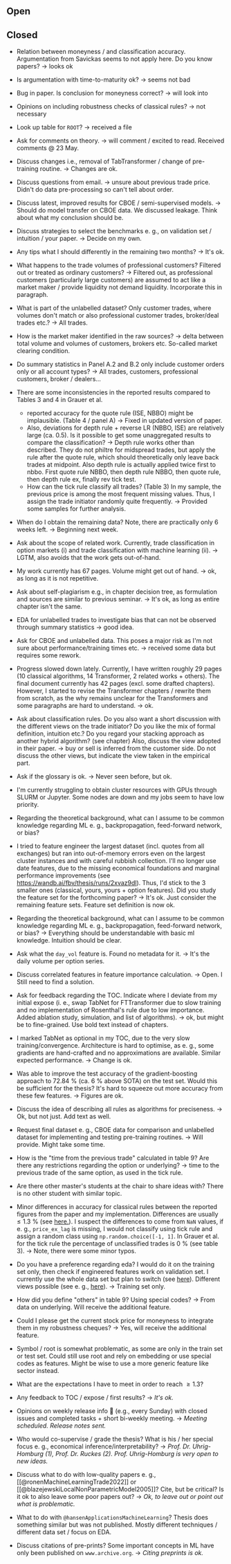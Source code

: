 ## Open

## Closed
- Relation between moneyness / and classification accuracy. Argumentation from Savickas seems to not apply here. Do you know papers? -> looks ok
- Is argumentation with time-to-maturity ok? -> seems not bad
- Bug in paper. Is conclusion for moneyness correct? -> will look into
- Opinions on including robustness checks of classical rules? -> not necessary
- Look up table for `ROOT`? -> received a file
- Ask for comments on theory. -> will comment / excited to read. Received comments @ 23 May.
- Discuss changes i.e., removal of TabTransformer / change of pre-training routine. -> Changes are ok.
- Discuss questions from email. -> unsure about previous trade price. Didn't do data pre-processing so can't tell about order.
- Discuss latest, improved results for CBOE / semi-supervised models. -> Should do model transfer on CBOE data. We discussed leakage. Think about what my conclusion should be.
- Discuss strategies to select the benchmarks e. g., on validation set / intuition / your paper. -> Decide on my own.
- Any tips what I should differently in the remaining two months? -> It's ok.
- What happens to the trade volumes of professional customers? Filtered out or treated as ordinary customers? -> Filtered out, as professional customers (particularly large customers) are assumed to act like a market maker / provide liquidity not demand liquidity. Incorporate this in paragraph.
- What is part of the unlabelled dataset? Only customer trades, where volumes don't match or also professional customer trades, broker/deal trades etc.? -> All trades.
- How is the market maker identified in the raw sources? -> delta between total volume and volumes of customers, brokers etc. So-called market clearing condition.
- Do summary statistics in Panel A.2 and B.2 only include customer orders only or all account types? -> All trades, customers, professional customers, broker / dealers...
- There are some inconsistencies in the reported results compared to Tables 3 and 4 in Grauer et al.
    - reported accuracy for the quote rule (ISE, NBBO) might be implausible. (Table 4 / panel A) -> Fixed in updated version of paper.
    - Also, deviations for depth rule + reverse LR (NBBO, ISE) are relatively large (ca. 0.5). Is it possible to get some unaggregated results to compare the classification? -> Depth rule works other than described. They do not philtre for midspread trades, but apply the rule after the quote rule, which should theoretically only leave back trades at midpoint. Also depth rule is actually applied twice first to nbbo. First quote rule NBBO, then depth rule NBBO, then quote rule, then depth rule ex, finally rev tick test.
    - How can the tick rule classify all trades? (Table 3) In my sample, the previous price is among the most frequent missing values. Thus, I assign the trade initiator randomly quite frequently. -> Provided some samples for further analysis.
- When do I obtain the remaining data? Note, there are practically only 6 weeks left. -> Beginning next week.
- Ask about the scope of related work. Currently, trade classification in option markets (i) and trade classification with machine learning (ii).  -> LGTM, also avoids that the work gets out-of-hand.
- My work currently has 67 pages. Volume might get out of hand. -> ok, as long as it is not repetitive.
- Ask about self-plagiarism e.g., in chapter decision tree, as formulation and sources are similar to previous seminar. -> It's ok, as long as entire chapter isn't the same.
- EDA for unlabelled trades to investigate bias that can not be observed through summary statistics -> good idea.
- Ask for CBOE and unlabelled data. This poses a major risk as I'm not sure about performance/training times etc. -> received some data but requires some rework.
- Progress slowed down lately. Currently, I have written roughly 29 pages (10 classical algorithms, 14 Transformer, 2 related works + others). The final document currently has 42 pages (excl. some drafted chapters). However, I started to revise the Transformer chapters / rewrite them from scratch, as the why remains unclear for the Transformers and some paragraphs are hard to understand. -> ok.
- Ask about classification rules. Do you also want a short discussion with the different views on the trade initiator? Do you like the mix of formal definition, intuition etc.? Do you regard your stacking approach as another hybrid algorithm? (see chapter) Also, discuss the view adopted in their paper. -> buy or sell is inferred from the customer side. Do not discuss the other views, but indicate the view taken in the empirical part.
- Ask if the glossary is ok. -> Never seen before, but ok.
- I'm currently struggling to obtain cluster resources with GPUs through SLURM or Jupyter. Some nodes are down and my jobs seem to have low priority. 
- Regarding the theoretical background, what can I assume to be common knowledge regarding ML e. g., backpropagation, feed-forward network, or bias?
- I tried to feature engineer the largest dataset (incl. quotes from all exchanges) but ran into out-of-memory errors even on the largest cluster instances and with careful rubbish collection. I'll no longer use date features, due to the missing economical foundations and marginal performance improvements (see https://wandb.ai/fbv/thesis/runs/2xvaz9dl). Thus, I'd stick to the 3 smaller ones (classical, yours, yours + option features). Did you study the feature set for the forthcoming paper? -> It's ok. Just consider the remaining feature sets. Feature set definition is now ok.
- Regarding the theoretical background, what can I assume to be common knowledge regarding ML e. g., backpropagation, feed-forward network, or bias? -> Everything should be understandable with basic ml knowledge. Intuition should be clear.
- Ask what the `day_vol` feature is. Found no metadata for it. -> It's the daily volume per option series. 
- Discuss correlated features in feature importance calculation. -> Open. I Still need to find a solution.
- Ask for feedback regarding the TOC. Indicate where I deviate from my initial expose (i. e., swap TabNet for FTTransformer due to slow training and no implementation of Rosenthal's rule due to low importance. Added ablation study, simulation, and list of algorithms). -> ok, but might be to fine-grained. Use bold text instead of chapters.
- I marked TabNet as optional in my TOC, due to the very slow training/convergence. Architecture is hard to optimise, as e. g., some gradients are hand-crafted and no approximations are available. Similar expected performance. -> Change is ok.
- Was able to improve the test accuracy of the gradient-boosting approach to 72.84 % (ca. 6 % above SOTA) on the test set. Would this be sufficient for the thesis? It's hard to squeeze out more accuracy from these few features. -> Figures are ok.
- Discuss the idea of describing all rules as algorithms for preciseness. -> Ok, but not just. Add text as well.
- Request final dataset e. g., CBOE data for comparison and unlabelled dataset for implementing and testing pre-training routines. -> Will provide. Might take some time.
- How is the "time from the previous trade" calculated in table 9? Are there any restrictions regarding the option or underlying? -> time to the previous trade of the same option, as used in the tick rule.
- Are there other master's students at the chair to share ideas with? There is no other student with similar topic.
- Minor differences in accuracy for classical rules between the reported figures from the paper and my implementation. Differences are usually $\leq 1.3~\%$  (see [here.](https://github.com/KarelZe/thesis/blob/main/notebooks/4.0a-mb-classical_rules.ipynb)). I suspect the differences to come from `NaN` values, if e. g., `price_ex_lag` is missing, I would not classify using tick rule and assign a random class using `np.random.choice([-1, 1]`. In Grauer et al. for the tick rule the percentage of unclassified trades is $0~\%$ (see table 3). -> Note, there were some minor typos.
- Do you have a preference regarding eda? I would do it on the training set only, then check if engineered features work on validation set. I currently use the whole data set but plan to switch (see [here](https://github.com/KarelZe/thesis/blob/feature-engineering/notebooks/3.0a-mb-data_preprocessing_explanatory_data_analysis.ipynb)).  Different views possible (see e. g., [here](https://stats.stackexchange.com/questions/424263/should-exploratory-data-analysis-include-validation-set)). -> Training set only.

- How did you define "others" in table 9? Using special codes? -> From data on underlying. Will receive the additional feature.
- Could I please get the current stock price for moneyness to integrate them in my robustness cheques? -> Yes, will receive the additional feature.
- Symbol / root is somewhat problematic, as some are only in the train set or test set. Could still use root and rely on embedding or use special codes as features. Might be wise to use a more generic feature like sector instead.
- What are the expectations I have to meet in order to reach $\geq 1.3$?
- Any feedback to TOC / expose / first results? -> *It's ok.*
- Opinions on weekly release info 📧 (e.g., every Sunday) with closed issues and completed tasks + short bi-weekly meeting. -> *Meeting scheduled. Release notes sent.*
- Who would co-supervise / grade the thesis? What is his / her special focus e. g., economical inference/interpretability? -> *Prof. Dr. Uhrig-Homburg (1), Prof. Dr. Ruckes (2). Prof. Uhrig-Homburg is very open to new ideas.* 
- Discuss what to do with low-quality papers e. g., [[@ronenMachineLearningTrade2022]] or [[@blazejewskiLocalNonParametricModel2005]]? Cite, but be critical? Is it ok to also leave some poor papers out? -> *Ok, to leave out or point out what is problematic.*
- What to do with `@hansenApplicationsMachineLearning`? Thesis does something similar but was not published. Mostly different techniques / different data set / focus on EDA.
- Discuss citations of pre-prints? Some important concepts in ML have only been published on `www.archive.org`. -> *Citing preprints is ok.*